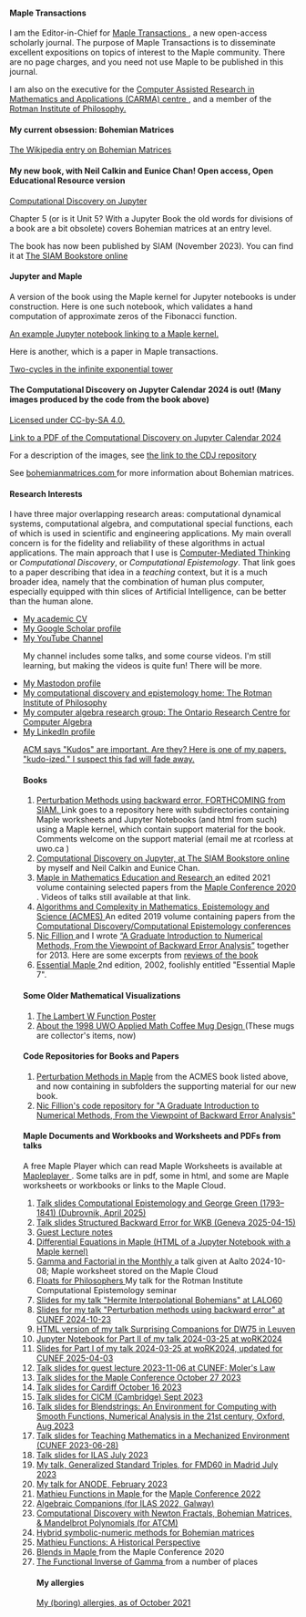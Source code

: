 <H4> Maple Transactions </H4>
I am the Editor-in-Chief for <A HREF="http://www.mapletransactions.org"> Maple Transactions </A>, a new open-access scholarly journal.  The purpose of Maple Transactions is to disseminate excellent expositions on topics of interest to the Maple community.  There are no page charges, and you need not use Maple to be published in this journal.

I am also on the executive for the <a href="https://carmamaths.org/"> Computer Assisted Research in Mathematics and Applications (CARMA) centre </A>, and a member of the <a href="https://www.rotman.uwo.ca/"> Rotman Institute of Philosophy. </a>

<H4> My current obsession: Bohemian Matrices </H4>

<p><A HREF="https://en.wikipedia.org/wiki/Bohemian_matrices"> The Wikipedia entry on Bohemian Matrices </A></p>

<H4> My new book, with Neil Calkin and Eunice Chan! Open access, Open Educational Resource version </H4>
<p><A HREF="https://computational-discovery-on-jupyter.github.io/Computational-Discovery-on-Jupyter/index.html"> Computational Discovery on Jupyter </A>

Chapter 5 (or is it Unit 5?  With a Jupyter Book the old words for divisions of a book are a bit obsolete) covers Bohemian matrices at an entry level.
 
The book has now been published by SIAM (November 2023).  You can find it at 
<A HREF="https://epubs.siam.org/doi/book/10.1137/1.9781611977509"> The SIAM Bookstore online </A>

<H4> Jupyter and Maple </H4> 
<p> A version of the book using the Maple kernel for Jupyter notebooks is under construction.  Here is one such notebook, which validates a hand computation of approximate zeros of the Fibonacci function. </p>

<A HREF="Approximate Fibonacci Zeros.ipynb"> An example Jupyter notebook linking to a Maple kernel. </A>

<p>Here is another, which is a paper in Maple transactions.</p>

<A HREF="https://mapletransactions.org/index.php/maple/article/view/17247"> Two-cycles in the infinite exponential tower </A>


 
<H4> The Computational Discovery on Jupyter Calendar 2024 is out! (Many images produced by the code from the book above) </H4>   <A HREF="https://creativecommons.org/licenses/by-sa/4.0/"> Licensed under CC-by-SA 4.0. </A>

<p>
<A HREF="2024CALENDARCDJ.pdf"> Link to a PDF of the Computational Discovery on Jupyter Calendar 2024 </A>
</p>

<p>For a description of the images, see <A HREF="https://github.com/Computational-Discovery-on-Jupyter/Computational-Discovery-on-Jupyter/blob/master/CalendarImageDescriptions.pdf"> the link to the CDJ repository  </A>
</p>

<!--   <ul>
    <li> <A HREF="2023_Bohemian_Wall_CalendarLetterSunday.pdf"> Letter paper, week starts Sunday </A> </li>
    <li> <A HREF="2023_Bohemian_Wall_CalendarLetterMonday.pdf"> Letter paper, week starts Monday </A> </li>
    <li> <A HREF="2023_Bohemian_Wall_CalendarA4Sunday.pdf"> A4 paper, week starts Sunday </A> </li>
    <li> <A HREF="2023_Bohemian_Wall_CalendarA4Monday.pdf"> A4 paper, week starts Monday </A> </li>
  </ul>
 -->
See <A HREF="https://www.bohemianmatrices.com"> bohemianmatrices.com </A> for more information about Bohemian matrices.  

<!-- But here's an image, just for a teaser.

![A density plot in the complex plane of the Bohemian eigenvalues of a sample of 73 million 5x5 matrices where the entries are sampled from the set {-20, -1, 0, 1, 20}. Color represents the eigenvalue density. Viewed on -40 <= x,y <= 40. Image credit Steven E. Thornton.](Geometric_5x5.jpg)
 -->

<h4> Research Interests </h4>

<p>I have three major overlapping research areas: computational dynamical systems, computational algebra, and computational special functions, each of which is used in scientific and engineering applications. 
<!---The applications I and others have used my work for include flow-induced vibration of artificial structures, financial options, cardiac simulations, and the kinetics of dark adaptation in the human eye.  --->
My main overall concern is for the fidelity and reliability of these algorithms in actual applications. 
<!--- Of course, everyone wants to solve problems quickly, but no-one wants this at the expense of unreliable predictions. --->
The main approach that I use is <A HREF="https://github.com/rcorless/rcorless.github.io/blob/main/CMTpaper.pdf">Computer-Mediated Thinking</A> or <em>Computational Discovery</em>, or <em>Computational Epistemology</em>. 
That link goes to a paper describing that idea in a <em>teaching</em> context, but it is a much broader idea, namely that the combination of human plus computer, especially equipped with thin slices of Artificial Intelligence, can be better than the human alone. 
</p>

<ul>
<li><a HREF="https://github.com/rcorless/rcorless.github.io/blob/main/CV.pdf"> My academic CV</a> </li>
<li><a HREF="https://scholar.google.ca/citations?user=SyLAxDkAAAAJ&hl=en"> My Google Scholar profile </a> </li>
<li><a HREF="https://www.youtube.com/channel/UCcFY7USfrgQn5lgNm_ouApw"> My YouTube Channel </a> 
<p>My channel includes some talks, and some course videos. I'm still learning, but making the videos is quite fun! There will be more.</p> </li>
<li> <a rel="me" href="https://mathstodon.xyz/@rcorless">My Mastodon profile </a>
<li> <a href="https://www.rotman.uwo.ca/"> My computational discovery and epistemology home: The Rotman Institute of Philosophy </a> </li>
<li> <a href="http://www.orcca.on.ca"> My computer algebra research group: The Ontario Research Centre for Computer Algebra </a> </li>
<li> <a href="https://www.linkedin.com/in/rob-corless-9747667"> My LinkedIn profile </a> </li>


<p>
<a href="https://www.growkudos.com/publications/10.1145%25252F3452143.3465547/reader"> ACM says "Kudos" are important.  Are they? Here is one of my papers, "kudo-ized." I suspect this fad will fade away.</a>
</p>

<H4> Books </H4>
<OL>
 <LI> <A HREF="https://github.com/rcorless/Perturbation-Methods-in-Maple"> Perturbation Methods using backward error, FORTHCOMING from SIAM. </A> Link goes to a repository here with subdirectories containing Maple worksheets and Jupyter Notebooks (and html from such) using a Maple kernel, which contain support material for the book.  Comments welcome on the support material (email me at rcorless at uwo.ca )</LI>
 <LI> <A HREF="https://epubs.siam.org/doi/book/10.1137/1.9781611977509"> Computational Discovery on Jupyter, at The SIAM Bookstore online </A> </LI> by myself and Neil Calkin and Eunice Chan.
<LI> <a href="https://www.springer.com/us/book/9783030816971"> Maple in Mathematics Education and Research </a> an edited 2021 volume containing selected papers from the <a href="https://de.maplesoft.com/mapleconference/2020/"> Maple Conference 2020 </a>.  Videos of talks still available at that link. </LI>
<LI> <a href="https://www.springer.com/us/book/9781493990504"> Algorithms and Complexity in Mathematics, Epistemology and Science (ACMES) </a> An edited 2019 volume containing papers from the <a href="http://acmes.org/">Computational Discovery/Computational Epistemology conferences </a></LI>
<LI> <a href="http://www.nfillion.com/">Nic Fillion </a> and I wrote <a href="https://www.springer.com/gp/book/9781461484523">“A Graduate Introduction to Numerical Methods, From the Viewpoint of Backward Error Analysis”</a> together for 2013. Here are some excerpts from <a href="http://www.bookmetrix.com/detail_full/book/0b3312d9-f0a9-4fe1-b700-37c52a50220d#reviews"> reviews of the book </a></LI>
  <LI> <a href="https://www.springer.com/us/book/9780387953526"> Essential Maple </A> 2nd edition, 2002, foolishly entitled "Essential Maple 7". </LI>
</OL>

<H4> Some Older Mathematical Visualizations </H4>
<OL>
  <LI> <A HREF="http://www.orcca.on.ca/LambertW"> The Lambert W Function Poster </A> </LI>
  <LI> <A HREF="about.pdf"> About the 1998 UWO Applied Math Coffee Mug Design </A> (These mugs are collector's items, now) </LI>
</OL>

<H4> Code Repositories for Books and Papers </H4>

<OL>
  <LI> <A HREF="https://github.com/rcorless/Perturbation-Methods-in-Maple">Perturbation Methods in Maple</A> from the ACMES book listed above, and now containing in subfolders the supporting material for our new book. </LI>
  <LI> <a href="http://www.nfillion.com/coderepository/index.php"> Nic Fillion's code repository for "A Graduate Introduction to Numerical Methods, From the Viewpoint of Backward Error Analysis" </a> </LI>
</OL>

<H4> Maple Documents and Workbooks and Worksheets and PDFs from talks </H4>
A free Maple Player which can read Maple Worksheets is available at <A HREF="https://www.maplesoft.com/products/maple/Mapleplayer/"> Mapleplayer </A> .  Some talks are in pdf, some in html, and some are Maple worksheets or workbooks or links to the Maple Cloud.


<OL>
 <LI> <a href="Structured_backward_error_for_the_WKB_method__a_case_study_in_computational_epistemology.pdf"> Talk slides Computational Epistemology and George Green  (1793&ndash;1841) (Dubrovnik, April 2025) </a></LI>
 <LI> <a href="Structured_backward_error_for_the_WKB_method__Geneva_.pdf"> Talk slides Structured Backward Error for WKB (Geneva 2025-04-15) </a></LI>
 <LI> <a href="https://github.com/rcorless/rcorless.github.io/blob/main/Guest%20Lecture%20by%20Rob%20Corless.html"> Guest Lecture notes </a></LI>
 <LI> <a href="https://github.com/rcorless/rcorless.github.io/blob/main/Differential%20Equations%20in%20Maple.html"> Differential Equations in Maple (HTML of a Jupyter Notebook with a Maple kernel) </a> </LI>
 <LI> <a href="https://maple.cloud/app/4792447715115008/Gamma+and+Factorial+in+the+Monthly"> Gamma and Factorial in the Monthly </a> a talk given at Aalto 2024-10-08; Maple worksheet stored on the Maple Cloud </LI>
 <LI> <a href="FloatsForPhilosophers.pdf"> Floats for Philosophers </a> My talk for the Rotman Institute Computational Epistemology seminar </LI>
 <LI> <a href="Hermite_Interpolational_Bohemians__Talk_for_LALO_60_%20(2).pdf"> Slides for my talk "Hermite Interpolational Bohemians" at LALO60 </a> </LI>
 <LI> <a href="Perturbation_methods_using_backward_error__CUNEF_.pdf"> Slides for my talk "Perturbation methods using backward error" at CUNEF 2024-10-23 </a></LI>
 <LI> <a href="SurprisingCompanions.html"> HTML version of my talk Surprising Companions for DW75 in Leuven </a> </LI>
<LI> <a href="Exploring_the_Butcher_Factor.ipynb"> Jupyter Notebook for Part II of my talk 2024-03-25 at woRK2024 </A> </LI>
<LI> <a href="The_Butcher_Factor.pdf"> Slides for Part I of my talk 2024-03-25 at woRK2024, updated for CUNEF 2025-04-03 </A> </LI>
 <LI> <a href="Moler_s_Law.pdf"> Talk slides for guest lecture 2023-11-06 at CUNEF: Moler's Law </a> </LI>
 <LI> <a href="Discover_the_Maple_Transactions_Journal.pdf"> Talk slides for the Maple Conference October 27 2023 </a> </LI>
 <LI> <a href="BohemianMatricesCardiff.pdf"> Talk slides for Cardiff October 16 2023 </a> </LI>
 <LI> <a href="TeachingLinearAlgebraMechanized__Environment.pdf"> Talk slides for CICM (Cambridge) Sept 2023 </a> </LI>
  <LI> <A HREF="Blendstrings__Numerical_Analysis_in_the_21st_Century_.pdf"> Talk slides for Blendstrings: An Environment for Computing with Smooth Functions, Numerical Analysis in the 21st century, Oxford, Aug 2023 </A></LI>
  <LI> <A HREF="TeachingMechanizedEnvironment__Talk_.pdf"> Talk slides for Teaching Mathematics in a Mechanized Environment (CUNEF 2023-06-28) </A>
  <LI> <A HREF="Doubly_Companion_Matrices.pdf"> Talk slides for ILAS July 2023 </A> </LI>
  <LI> <A HREF="Generalized_Standard_Triples__FMD60_.pdf"> My talk, Generalized Standard Triples, for FMD60 in Madrid July 2023 </A> </LI>
 <LI> <A HREF="ANODE_2023_Talk.pdf"> My talk for ANODE, February 2023 </A> </LI>
 <LI> <A HREF="https://github.com/rcorless/Puiseux-series-Mathieu-double-points/blob/main/MathieuTalkMapleConference.maple"> Mathieu Functions in Maple </A> for the <A HREF="https://www.maplesoft.com/mapleconference/2022/"> Maple Conference 2022 </A> </LI> 
  <LI> <A HREF="Algebraic_Companions.pdf"> Algebraic Companions (for ILAS 2022, Galway) </A></LI>
  <LI> <A HREF="ATCM_Invited_Talk.pdf"> Computational Discovery with Newton Fractals, Bohemian Matrices, & Mandelbrot Polynomials (for ATCM) </A></LI>
  <LI> <A HREF="Symbolic_Numeric_Computing_for_Bohemian_Matrices.pdf"> Hybrid symbolic-numeric methods for Bohemian matrices </A></LI>
  <LI> <A HREF="https://github.com/rcorless/Puiseux-series-Mathieu-double-points/blob/main/MathieuTalk.maple"> Mathieu Functions: A Historical Perspective </A></LI>
  <LI> <A HREF="https://github.com/rcorless/rcorless.github.io/blob/main/BlendsTalk.maple"> Blends in Maple </A> from the Maple Conference 2020 </LI>
  <LI> <A HREF="https://github.com/rcorless/rcorless.github.io/blob/main/InverseGammaTalk.mw"> The Functional Inverse of Gamma </A> from a number of places </LI>


<H4> My allergies </H4>
<A HREF="allergies.html"> My (boring) allergies, as of October 2021 </A>

